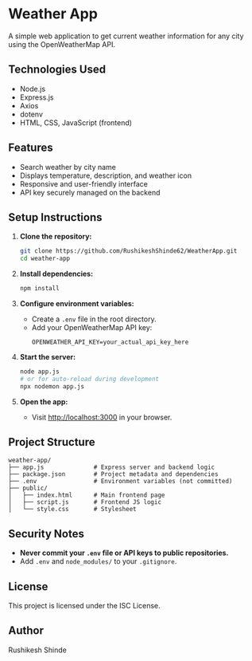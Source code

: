# Weather App

A simple web application to get current weather information for any city using the OpenWeatherMap API.

## Technologies Used

- Node.js
- Express.js
- Axios
- dotenv
- HTML, CSS, JavaScript (frontend)

## Features

- Search weather by city name
- Displays temperature, description, and weather icon
- Responsive and user-friendly interface
- API key securely managed on the backend

## Setup Instructions

1. **Clone the repository:**

   ```sh
   git clone https://github.com/RushikeshShinde62/WeatherApp.git
   cd weather-app
   ```

2. **Install dependencies:**

   ```sh
   npm install
   ```

3. **Configure environment variables:**

   - Create a `.env` file in the root directory.
   - Add your OpenWeatherMap API key:
     ```env
     OPENWEATHER_API_KEY=your_actual_api_key_here
     ```

4. **Start the server:**

   ```sh
   node app.js
   # or for auto-reload during development
   npx nodemon app.js
   ```

5. **Open the app:**
   - Visit [http://localhost:3000](http://localhost:3000) in your browser.

## Project Structure

```
weather-app/
├── app.js              # Express server and backend logic
├── package.json        # Project metadata and dependencies
├── .env                # Environment variables (not committed)
├── public/
│   ├── index.html      # Main frontend page
│   ├── script.js       # Frontend JS logic
│   └── style.css       # Stylesheet
```

## Security Notes

- **Never commit your `.env` file or API keys to public repositories.**
- Add `.env` and `node_modules/` to your `.gitignore`.

## License

This project is licensed under the ISC License.

## Author

Rushikesh Shinde

